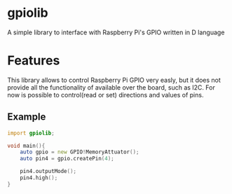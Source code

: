 # gpiolib
A simple library to interface with Raspberry Pi's GPIO written in D language

# Features
This library allows to control Raspberry Pi GPIO very easly, but it does not
provide all the functionality of available over the board, such as I2C.
For now is possible to control(read or set) directions and values of pins.

## Example

```d
import gpiolib;

void main(){
    auto gpio = new GPIO!MemoryAttuator();
    auto pin4 = gpio.createPin(4);

    pin4.outputMode();
    pin4.high();
}
```
